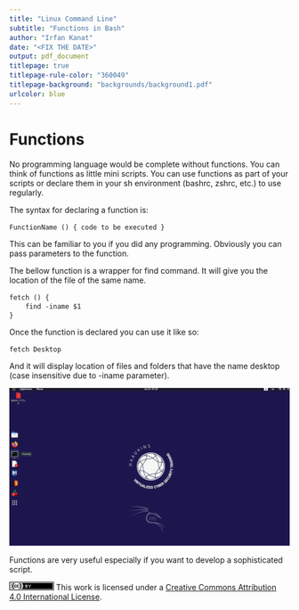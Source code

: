 ```yaml
---
title: "Linux Command Line"
subtitle: "Functions in Bash"
author: "Irfan Kanat"
date: "<FIX THE DATE>"
output: pdf_document
titlepage: true
titlepage-rule-color: "360049"
titlepage-background: "backgrounds/background1.pdf"
urlcolor: blue
---
```


# Functions

No programming language would be complete without functions. You can think of functions as little mini scripts. You can use functions as part of your scripts or declare them in your sh environment (bashrc, zshrc, etc.) to use regularly.

The syntax for declaring a function is:

    FunctionName () { code to be executed }

This can be familiar to you if you did any programming. Obviously you can pass parameters to the function.

The bellow function is a wrapper for find command. It will give you the location of the file of the same name.

    fetch () {
        find -iname $1
    }

Once the function is declared you can use it like so:

    fetch Desktop

And it will display location of files and folders that have the name desktop (case insensitive due to -iname parameter).

[![Declaring and Calling a Function](figures/function.gif)](videos/function.mp4 "Click to watch with audio")

Functions are very useful especially if you want to develop a sophisticated script.

![CC4](CC4.png) This work is licensed under a [Creative Commons Attribution 4.0 International License](http://creativecommons.org/licenses/by/4.0/).